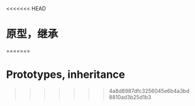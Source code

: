 <<<<<<< HEAD
# 原型，继承
=======
# Prototypes, inheritance
>>>>>>> 4a8d8987dfc3256045e6b4a3bd8810ad3b25d1b3
